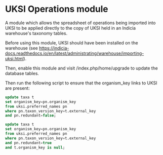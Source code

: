# UKSI Operations module

A module which allows the spreadsheet of operations being imported into UKSI to be applied directly
to the copy of UKSI held in an Indicia warehouse's taxonomy tables.

Before using this module, UKSI should have been installed on the warehouse (see
https://indicia-docs.readthedocs.io/en/latest/administrating/warehouse/importing-uksi.html).

Then, enable this module and visit /index.php/home/upgrade to update the database tables.

Then run the following script to ensure that the organism_key links to UKSI are present:

```sql
update taxa t
set organism_key=pn.organism_key
from uksi.preferred_names pn
where pn.taxon_version_key=t.external_key
and pn.redundant=false;

update taxa t
set organism_key=pn.organism_key
from uksi.preferred_names pn
where pn.taxon_version_key=t.external_key
and pn.redundant=true
and t.organism_key is null;
```

